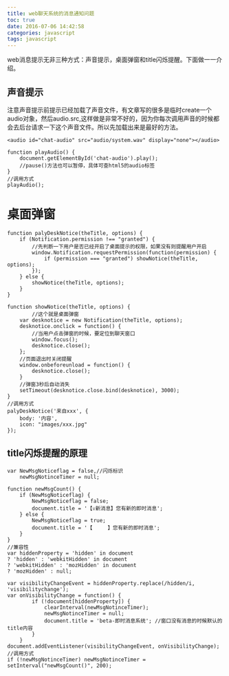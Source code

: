```yaml
---
title: web聊天系统的消息通知问题
toc: true
date: 2016-07-06 14:42:58
categories: javascript
tags: javascript
---
```


web消息提示无非三种方式：声音提示，桌面弹窗和title闪烁提醒。下面做一一介绍。

声音提示
----

注意声音提示前提示已经加载了声音文件，有文章写的很多是临时create一个audio对象，然后audio.src,这样做是非常不好的，因为你每次调用声音的时候都会去后台请求一下这个声音文件。所以先加载出来是最好的方法。

    <audio id="chat-audio" src="audio/system.wav" display="none"></audio>

    function playAudio() {
        document.getElementById('chat-audio').play(); 
        //pause()方法也可以暂停，具体可查html5的audio标签
    }
    //调用方式
    playAudio();

桌面弹窗
====

    function palyDeskNotice(theTitle, options) {
        if (Notification.permission !== "granted") {
            //先判断一下用户是否已经开启了桌面提示的权限，如果没有则提醒用户开启
            window.Notification.requestPermission(function(permission) {
                if (permission === "granted") showNotice(theTitle, options);
            });
        } else {
            showNotice(theTitle, options);
        }
    }
     
    function showNotice(theTitle, options) {
            //这个就是桌面弹窗
        var desknotice = new Notification(theTitle, options);
        desknotice.onclick = function() {
            //当用户点击弹窗的时候，要定位到聊天窗口
            window.focus();
            desknotice.close();
        };
        //页面退出时关闭提醒
        window.onbeforeunload = function() {
            desknotice.close();
        }
        //弹窗3秒后自动消失
        setTimeout(desknotice.close.bind(desknotice), 3000);
    }
    //调用方式
    palyDeskNotice('来自xxx', {
        body: '内容',
        icon: "images/xxx.jpg"
    });

title闪烁提醒的原理
------------


    var NewMsgNoticeflag = false,//闪烁标识
        newMsgNotinceTimer = null;
     
    function newMsgCount() {
        if (NewMsgNoticeflag) {
            NewMsgNoticeflag = false;
            document.title = '【☏新消息】您有新的即时消息';
        } else {
            NewMsgNoticeflag = true;
            document.title = '【　　　】您有新的即时消息';
        }
    }
    //兼容性
    var hiddenProperty = 'hidden' in document 
    ? 'hidden' : 'webkitHidden' in document 
    ? 'webkitHidden' : 'mozHidden' in document 
    ? 'mozHidden' : null;
     
    var visibilityChangeEvent = hiddenProperty.replace(/hidden/i, 'visibilitychange');
    var onVisibilityChange = function() {
            if (!document[hiddenProperty]) {
                clearInterval(newMsgNotinceTimer);
                newMsgNotinceTimer = null;
                document.title = 'beta-即时消息系统'; //窗口没有消息的时候默认的title内容
            }
        }
    document.addEventListener(visibilityChangeEvent, onVisibilityChange);
    //调用方式
    if (!newMsgNotinceTimer) newMsgNotinceTimer = setInterval("newMsgCount()", 200);



